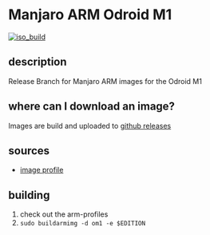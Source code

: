 # Manjaro ARM Odroid M1
[![iso_build](https://github.com/manjaro-arm/om1-images/workflows/image_build_all/badge.svg)](https://github.com/manjaro-arm/om1-images/actions)

## description

Release Branch for Manjaro ARM images for the Odroid M1

## where can I download an image?

Images are build and uploaded to [github releases](https://github.com/manjaro-arm/om1-images/releases)

## sources

- [image profile](https://github.com/manjaro-pinephone/arm-profiles)

## building

1. check out the arm-profiles
2. `sudo buildarmimg -d om1 -e $EDITION`
